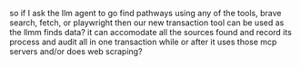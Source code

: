 so if I ask the llm agent to go find pathways using any of the tools, brave search, fetch, or playwright then our new transaction tool can be used as the llmm finds data? it can accomodate all the sources found and record its process and audit all in one transaction while or after it uses those mcp servers and/or does web scraping?